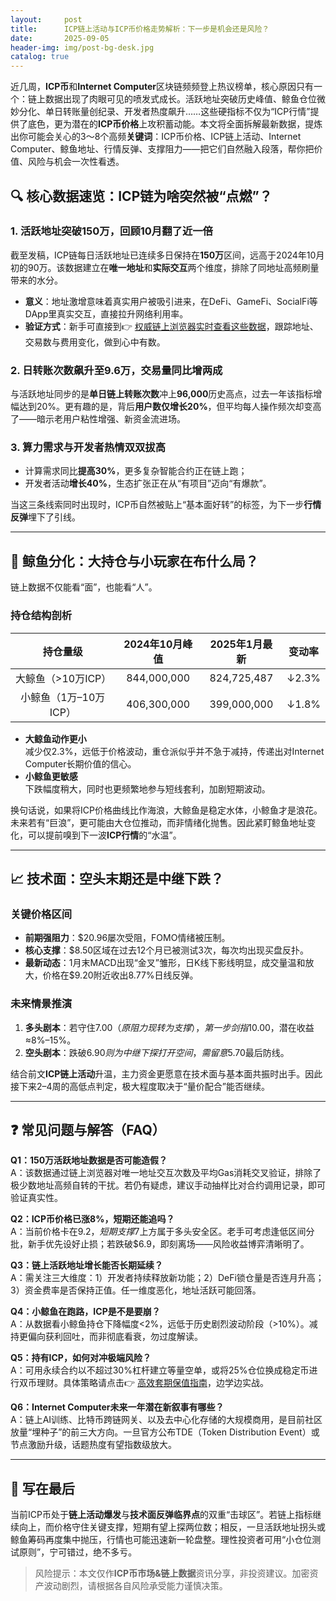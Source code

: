 ```yaml
---
layout:     post
title:      ICP链上活动与ICP币价格走势解析：下一步是机会还是风险？
date:       2025-09-05
header-img: img/post-bg-desk.jpg
catalog: true
---
```


近几周，**ICP币**和**Internet Computer**区块链频频登上热议榜单，核心原因只有一个：链上数据出现了肉眼可见的喷发式成长。活跃地址突破历史峰值、鲸鱼仓位微妙分化、单日转账量创纪录、开发者热度飙升……这些硬指标不仅为“ICP行情”提供了底色，更为潜在的**ICP币价格**上攻积蓄动能。本文将全面拆解最新数据，提炼出你可能会关心的3～8个高频**关键词**：ICP币价格、ICP链上活动、Internet Computer、鲸鱼地址、行情反弹、支撑阻力——把它们自然融入段落，帮你把价值、风险与机会一次性看透。

## 🔍 核心数据速览：ICP链为啥突然被“点燃”？

### 1. 活跃地址突破150万，回顾10月翻了近一倍
截至发稿，ICP链每日活跃地址已连续多日保持在**150万**区间，远高于2024年10月初的90万。该数据建立在**唯一地址**和**实际交互**两个维度，排除了同地址高频刷量带来的水分。

- **意义**：地址激增意味着真实用户被吸引进来，在DeFi、GameFi、SocialFi等DApp里真实交互，直接拉升网络利用率。  
- **验证方式**：新手可直接到👉 [权威链上浏览器实时查看这些数据](https://okxdog.com/)，跟踪地址、交易数与费用变化，做到心中有数。

### 2. 日转账次数飙升至9.6万，交易量同比增两成
与活跃地址同步的是**单日链上转账次数**冲上**96,000**历史高点，过去一年该指标增幅达到20%。更有趣的是，背后**用户数仅增长20%**，但平均每人操作频次却变高了——暗示老用户粘性增强、新资金流进场。

### 3. 算力需求与开发者热情双双拔高
- 计算需求同比**提高30%**，更多复杂智能合约正在链上跑；  
- 开发者活动**增长40%**，生态扩张正在从“有项目”迈向“有爆款”。

当这三条线索同时出现时，ICP币自然被贴上“基本面好转”的标签，为下一步**行情反弹**埋下了引线。

---

## 🐋 鲸鱼分化：大持仓与小玩家在布什么局？

链上数据不仅能看“面”，也能看“人”。

### 持仓结构剖析
| 持仓量级 | 2024年10月峰值 | 2025年1月最新 | 变动率 |
|:---:|:---:|:---:|:---:|
| 大鲸鱼（>10万ICP） | 844,000,000 | 824,725,487 | ↓2.3% |
| 小鲸鱼（1万–10万ICP） | 406,300,000 | 399,000,000 | ↓1.8% |

- **大鲸鱼动作更小**  
  减少仅2.3%，远低于价格波动，重仓派似乎并不急于减持，传递出对Internet Computer长期价值的信心。  
- **小鲸鱼更敏感**  
  下跌幅度稍大，同时也更频繁地参与短线套利，加剧短期波动。  

换句话说，如果将ICP价格曲线比作海浪，大鲸鱼是稳定水体，小鲸鱼才是浪花。未来若有“巨浪”，更可能由大仓位推动，而非情绪化抛售。因此紧盯鲸鱼地址变化，可以提前嗅到下一波**ICP行情**的“水温”。

---

## 📈 技术面：空头末期还是中继下跌？

### 关键价格区间
- **前期强阻力**：$20.96屡次受阻，FOMO情绪被压制。  
- **核心支撑**：$8.50区域在过去12个月已被测试3次，每次均出现买盘反扑。  
- **最新动态**：1月末MACD出现“金叉”雏形，日K线下影线明显，成交量温和放大，价格在$9.20附近收出8.77%日线反弹。

### 未来情景推演
1. **多头剧本**：若守住$7.00（原阻力现转为支撑），第一步剑指$10.00，潜在收益≈8%–15%。  
2. **空头剧本**：跌破$6.90则为中继下探打开空间，需留意$5.70最后防线。  

结合前文**ICP链上活动**升温，主力资金更愿意在技术面与基本面共振时出手。因此接下来2–4周的高低点判定，极大程度取决于“量价配合”能否继续。

---

## ❓ 常见问题与解答（FAQ）

**Q1：150万活跃地址数据是否可能造假？**  
A：该数据通过链上浏览器对唯一地址交互次数及平均Gas消耗交叉验证，排除了极少数地址高频自转的干扰。若仍有疑虑，建议手动抽样比对合约调用记录，即可验证真实性。

**Q2：ICP币价格已涨8%，短期还能追吗？**  
A：当前价格卡在$9.2，短期支撑$7上方属于多头安全区。老手可考虑逢低区间分批，新手优先设好止损；若跌破$6.9，即刻离场——风险收益博弈清晰明了。

**Q3：链上活跃地址增长能否长期延续？**  
A：需关注三大维度：1）开发者持续释放新功能；2）DeFi锁仓量是否连月升高；3）资金费率是否保持正值。任一维度恶化，地址活跃可能回落。

**Q4：小鲸鱼在跑路，ICP是不是要崩？**  
A：从数据看小鲸鱼持仓下降幅度<2%，远低于历史剧烈波动阶段（>10%）。减持更偏向获利回吐，而非彻底看衰，勿过度解读。

**Q5：持有ICP，如何对冲极端风险？**  
A：可用永续合约以不超过30%杠杆建立等量空单，或将25%仓位换成稳定币进行双币理财。具体策略请点击👉 [高效套期保值指南](https://okxdog.com/)，边学边实战。

**Q6：Internet Computer未来一年潜在新叙事有哪些？**  
A：链上AI训练、比特币跨链网关、以及去中心化存储的大规模商用，是目前社区放量“埋种子”的前三大方向。一旦官方公布TDE（Token Distribution Event）或节点激励升级，话题热度有望指数级放大。

---

## 🎯 写在最后

当前ICP币处于**链上活动爆发**与**技术面反弹临界点**的双重“击球区”。若链上指标继续向上，而价格守住关键支撑，短期有望上探两位数；相反，一旦活跃地址拐头或鲸鱼筹码再度集中抛压，行情也可能迅速新一轮盘整。理性投资者可用“小仓位测试原则”，宁可错过，绝不多亏。

> 风险提示：本文仅作**ICP币市场&链上数据**资讯分享，非投资建议。加密资产波动剧烈，请根据各自风险承受能力谨慎决策。